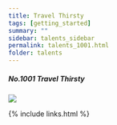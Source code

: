 ```yaml
---
title: Travel Thirsty 
tags: [getting_started]
summary: ""
sidebar: talents_sidebar
permalink: talents_1001.html
folder: talents
---
```



##### No.1001 Travel Thirsty 

![](https://yt3.ggpht.com/ytc/AKedOLS4ui6xx5UkfioMN3LM5ISUDLL9FiV2wwYLpwtfWQ=s176-c-k-c0x00ffffff-no-rj)







{% include links.html %}
